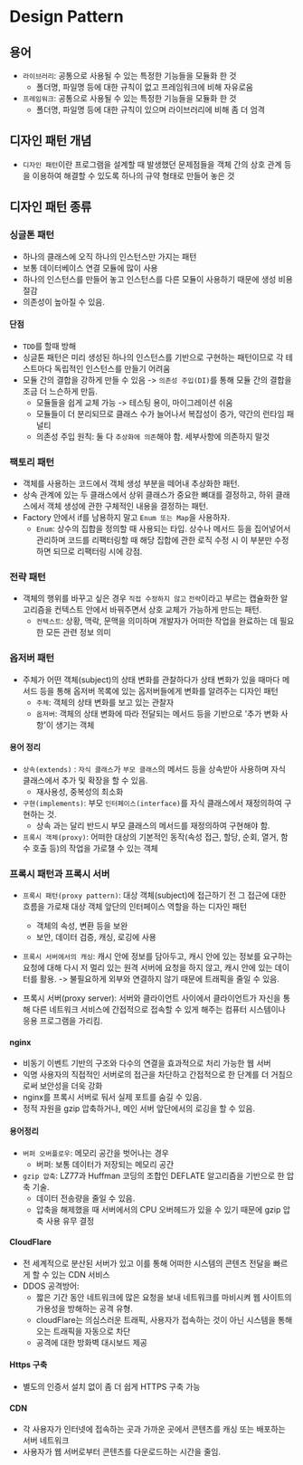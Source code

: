 # Design Pattern

## 용어

- `라이브러리`: 공통으로 사용될 수 있는 특정한 기능들을 모듈화 한 것
    - 폴더명, 파일명 등에 대한 규칙이 없고 프레임워크에 비해 자유로움
- `프레임워크`: 공통으로 사용될 수 있는 특정한 기능들을 모듈화 한 것
    - 폴더명, 파일명 등에 대한 규칙이 있으며 라이브러리에 비해 좀 더 엄격

## 디자인 패턴 개념

- `디자인 패턴`이란 프로그램을 설계할 때 발생했던 문제점들을 객체 간의 상호 관계 등을 이용하여 해결할 수 있도록
  하나의 규약 형태로 만들어 놓은 것

## 디자인 패턴 종류

### 싱글톤 패턴

- 하나의 클래스에 오직 하나의 인스턴스만 가지는 패턴
- 보통 데이터베이스 연결 모듈에 많이 사용
- 하나의 인스턴스를 만들어 놓고 인스턴스를 다른 모듈이 사용하기 때문에 생성 비용 절감
- 의존성이 높아질 수 있음.

#### 단점

- `TDD`를 할때 방해
- 싱글톤 패턴은 미리 생성된 하나의 인스턴스를 기반으로 구현하는 패턴이므로 각 테스트마다 독립적인 인스턴스를 만들기 어려움
- 모듈 간의 결합을 강하게 만들 수 있음 -> `의존성 주입(DI)`를 통해 모듈 간의 결합을 조금 더 느슨하게 만듬.
    - 모듈들을 쉽게 교체 가능 -> 테스팅 용이, 마이그레이션 쉬움
    - 모듈들이 더 분리되므로 클래스 수가 늘어나서 복잡성이 증가, 약간의 런타임 패널티
    - 의존성 주입 원칙: 둘 다 `추상화에 의존`해야 함. 세부사항에 의존하지 말것

### 팩토리 패턴

- 객체를 사용하는 코드에서 객체 생성 부분을 떼어내 추상화한 패턴.
- 상속 관계에 있는 두 클래스에서 상위 클래스가 중요한 뼈대를 결정하고, 하위 클래스에서 객체 생성에 관한 구체적인 내용을 결정하는 패턴.
- Factory 안에서 if를 남용하지 말고 `Enum 또는 Map`을 사용하자.
    - `Enum`: 상수의 집합을 정의할 때 사용되는 타입. 상수나 메서드 등을 집어넣어서 관리하며 코드를 리팩터링할 때 해당 집합에 관한
      로직 수정 시 이 부분만 수정하면 되므로 리팩터링 시에 강점.

### 전략 패턴

- 객체의 행위를 바꾸고 싶은 경우 `직접 수정하지 않고` `전략`이라고 부르는 캡슐화한 알고리즘을 컨텍스트 안에서 바꿔주면서 상호 교체가 가능하게 만드는 패턴.
    - `컨텍스트`: 상황, 맥락, 문맥을 의미하며 개발자가 어떠한 작업을 완료하는 데 필요한 모든 관련 정보 의미

### 옵저버 패턴

- 주체가 어떤 객체(subject)의 상태 변화를 관찰하다가 상태 변화가 있을 때마다 메서드 등을 통해 옵저버 목록에 있는 옵저버들에게 변화를 알려주는 디자인 패턴
    - `주체`: 객체의 상태 변화를 보고 있는 관찰자
    - `옵저버`: 객체의 상태 변화에 따라 전달되는 메서드 등을 기반으로 '추가 변화 사항'이 생기는 객체

#### 용어 정리

- `상속(extends)` : `자식 클래스`가 `부모 클래스`의 메서드 등을 상속받아 사용하며 자식 클래스에서 추가 및 확장을 할 수 있음.
    - 재사용성, 중복성의 최소화
- `구현(implements)`: 부모 `인터페이스(interface)`를 자식 클래스에서 재정의하여 구현하는 것.
    - 상속 과는 달리 반드시 부모 클래스의 메서드를 재정의하여 구현해야 함.
- `프록시 객체(proxy)`: 어떠한 대상의 기본적인 동작(속성 접근, 할당, 순회, 열거, 함수 호출 등)의 작업을 가로챌 수 있는 객체

### 프록시 패턴과 프록시 서버

- `프록시 패턴(proxy pattern)`: 대상 객체(subject)에 접근하기 전 그 접근에 대한 흐름을 가로채 대상 객체 앞단의 인터페이스 역할을 하는 디자인 패턴
    - 객체의 속성, 변환 등을 보완
    - 보안, 데이터 검증, 캐싱, 로깅에 사용
- `프록시 서버에서의 캐싱`: 캐시 안에 정보를 담아두고, 캐시 안에 있는 정보를 요구하는 요청에 대해 다시 저 멀리 있는 원격 서버에 요청을 하지 않고, 캐시 안에
  있는 데이터를 활용. -> 불필요하게 외부와 연결하지 않기 때문에 트래픽을 줄일 수 있음.

- 프록시 서버(proxy server): 서버와 클라이언트 사이에서 클라이언트가 자신을 통해 다른 네트워크 서비스에 간접적으로 접속할 수 있게 해주는
  컴퓨터 시스템이나 응용 프로그램을 가리킴.

#### nginx
- 비동기 이벤트 기반의 구조와 다수의 연결을 효과적으로 처리 가능한 웹 서버
- 익명 사용자의 직접적인 서버로의 접근을 차단하고 간접적으로 한 단계를 더 거침으로써 보안성을 더욱 강화
- nginx를 프록시 서버로 둬서 실제 포트를 숨길 수 있음.
- 정적 자원을 gzip 압축하거나, 메인 서버 앞단에서의 로깅을 할 수 있음.

#### 용어정리
- `버퍼 오버플로우`: 메모리 공간을 벗어나는 경우
  - 버퍼: 보통 데이터가 저장되는 메모리 공간
- `gzip 압축`: LZ77과 Huffman 코딩의 조합인 DEFLATE 알고리즘을 기반으로 한 압축 기술.
  - 데이터 전송량을 줄일 수 있음.
  - 압축을 해제했을 때 서버에서의 CPU 오버헤드가 있을 수 있기 때문에 gzip 압축 사용 유무 결정

#### CloudFlare
- 전 세계적으로 분산된 서버가 있고 이를 통해 어떠한 시스템의 콘텐츠 전달을 빠르게 할 수 있는 CDN 서비스
- DDOS 공격방어: 
  - 짧은 기간 동안 네트워크에 많은 요청을 보내 네트워크를 마비시켜 웹 사이트의 가용성을 방해하는 공격 유형.
  - cloudFlare는 의심스러운 트래픽, 사용자가 접속하는 것이 아닌 시스템을 통해 오는 트래픽을 자동으로 차단
  - 공격에 대한 방화벽 대시보드 제공

#### Https 구축
- 별도의 인증서 설치 없이 좀 더 쉽게 HTTPS 구축 가능

#### CDN
- 각 사용자가 인터넷에 접속하는 곳과 가까운 곳에서 콘텐츠를 캐싱 또는 배포하는 서버 네트워크
- 사용자가 웹 서버로부터 콘텐츠를 다운로드하는 시간을 줄임.

